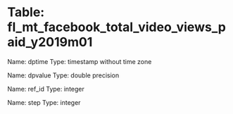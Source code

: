 Table: fl_mt_facebook_total_video_views_paid_y2019m01
=====================================================

Name: dptime
Type: timestamp without time zone

Name: dpvalue
Type: double precision

Name: ref_id
Type: integer

Name: step
Type: integer

